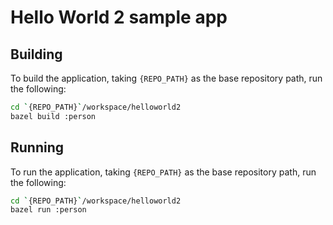 # Hello World 2 sample app

## Building
To build the application, taking `{REPO_PATH}` as the base repository path, run the following:

```bash
cd `{REPO_PATH}`/workspace/helloworld2
bazel build :person
```

## Running
To run the application, taking `{REPO_PATH}` as the base repository path, run the following:

```bash
cd `{REPO_PATH}`/workspace/helloworld2
bazel run :person
```
